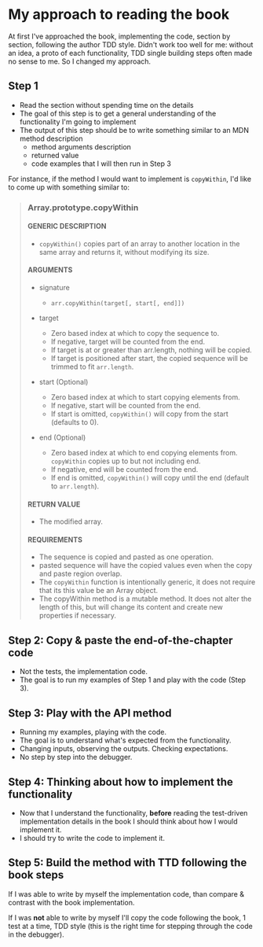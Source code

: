 # My approach to reading the book

At first I've approached the book, implementing the code, section by section, following the author TDD style. Didn't work too well for me: without an idea, a proto of each functionality, TDD single building steps often made no sense to me. So I changed my approach.

## Step 1

- Read the section without spending time on the details
- The goal of this step is to get a general understanding of the functionality I'm going to implement
- The output of this step should be to write something similar to an MDN method description
  - method arguments description
  - returned value
  - code examples that I will then run in Step 3

For instance, if the method I would want to implement is `copyWithin`, I'd like to come up with something similar to:

>### Array.prototype.copyWithin
>
>#### GENERIC DESCRIPTION
>
>- `copyWithin()` copies part of an array to another location in the same array and returns it, without modifying its size.
>
>#### ARGUMENTS
>
>- signature
>    - `arr.copyWithin(target[, start[, end]])`
>
>- target
>    - Zero based index at which to copy the sequence to.
>    - If negative, target will be counted from the end.
>    - If target is at or greater than arr.length, nothing will be copied.
>    - If target is positioned after start, the copied sequence will be trimmed to fit `arr.length`.
>
>- start (Optional)
>    - Zero based index at which to start copying elements from.
>    - If negative, start will be counted from the end.
>    - If start is omitted, `copyWithin()` will copy from the start (defaults to 0).
>
>- end (Optional)
>    - Zero based index at which to end copying elements from. `copyWithin` copies up to but not including end.
>    - If negative, end will be counted from the end.
>    - If end is omitted, `copyWithin()` will copy until the end (default to `arr.length`).
>
>#### RETURN VALUE
>
>- The modified array.
>
>#### REQUIREMENTS
>
>- The sequence is copied and pasted as one operation.
>- pasted sequence will have the copied values even when the copy and paste region overlap.
>- The `copyWithin` function is intentionally generic, it does not require that its this value be an Array object.
>- The copyWithin method is a mutable method. It does not alter the length of this, but will change its content and create new properties if necessary.

## Step 2: Copy & paste the end-of-the-chapter code

- Not the tests, the implementation code.
- The goal is to run my examples of Step 1 and play with the code (Step 3).

## Step 3: Play with the API method

- Running my examples, playing with the code.
- The goal is to understand what's expected from the functionality.
- Changing inputs, observing the outputs. Checking expectations.
- No step by step into the debugger.

## Step 4: Thinking about how to implement the functionality

- Now that I understand the functionality, **before** reading the test-driven implementation details in the book I should think about how I would implement it.
- I should try to write the code to implement it.

## Step 5: Build the method with TTD following the book steps

If I was able to write by myself the implementation code, than compare & contrast with the book implementation.

If I was **not** able to write by myself I'll copy the code following the book, 1 test at a time, TDD style (this is the right time for stepping through the code in the debugger).
